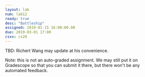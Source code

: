 ```yaml
---
layout: lab
num: lab12
ready: true
desc: "Battleship"
assigned: 2019-01-15 16:00:00.00
due: 2019-03-01 17:00
csxx: cs20
---
```


TBD: Richert Wang may update at his convenience.

Note: this is not an auto-graded assignment.  We may still put it on Gradescope so that you can submit it there,
but there won't be any automated feedback.

